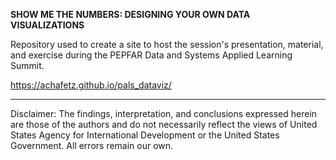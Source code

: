 **SHOW ME THE NUMBERS: DESIGNING YOUR OWN DATA VISUALIZATIONS**

Repository used to create a site to host the session's presentation, material, and exercise during the PEPFAR Data and Systems Applied Learning Summit.

https://achafetz.github.io/pals_dataviz/

---
Disclaimer: The findings, interpretation, and conclusions expressed herein are those of the authors and do not necessarily reflect the views of United States Agency for International Development or the United States Government. All errors remain our own.
